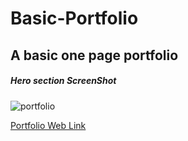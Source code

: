 # Basic-Portfolio
## A basic one page portfolio
##### Hero section ScreenShot 
![portfolio](https://github.com/user-attachments/assets/1174577c-c49b-452c-bc96-45159578505e)


[Portfolio  Web Link](https://simpleportfolio1.netlify.app/)
